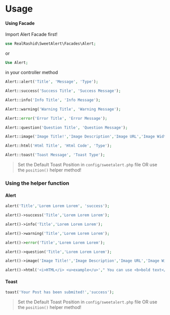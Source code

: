 # Usage

#### Using Facade

Import Alert Facade first!

```php
use RealRashid\SweetAlert\Facades\Alert;
```

or

```php
Use Alert;
```

in your controller method

```php
Alert::alert('Title', 'Message', 'Type');
```

```php
Alert::success('Success Title', 'Success Message');
```

```php
Alert::info('Info Title', 'Info Message');
```

```php
Alert::warning('Warning Title', 'Warning Message');
```

```php
Alert::error('Error Title', 'Error Message');
```

```php
Alert::question('Question Title', 'Question Message');
```

```php
Alert::image('Image Title!','Image Description','Image URL','Image Width','Image Height', 'Image Alt');
```

```php
Alert::html('Html Title', 'Html Code', 'Type');
```

```php
Alert::toast('Toast Message', 'Toast Type');
```

> Set the Default Toast Position in `config/sweetalert.php` file OR use the `position()` helper method!

### Using the helper function

#### Alert

```php
alert('Title','Lorem Lorem Lorem', 'success');
```

```php
alert()->success('Title','Lorem Lorem Lorem');
```

```php
alert()->info('Title','Lorem Lorem Lorem');
```

```php
alert()->warning('Title','Lorem Lorem Lorem');
```

```php
alert()->error('Title','Lorem Lorem Lorem');
```

```php
alert()->question('Title','Lorem Lorem Lorem');
```

```php
alert()->image('Image Title!','Image Description','Image URL','Image Width','Image Height', 'Image Alt');
```

```php
alert()->html('<i>HTML</i> <u>example</u>'," You can use <b>bold text</b>, <a href='//github.com'>links</a> and other HTML tags ",'success');
```

#### Toast

```php
toast('Your Post has been submited!','success');
```

> Set the Default Toast Position in `config/sweetalert.php` file OR use the `position()` helper method!
